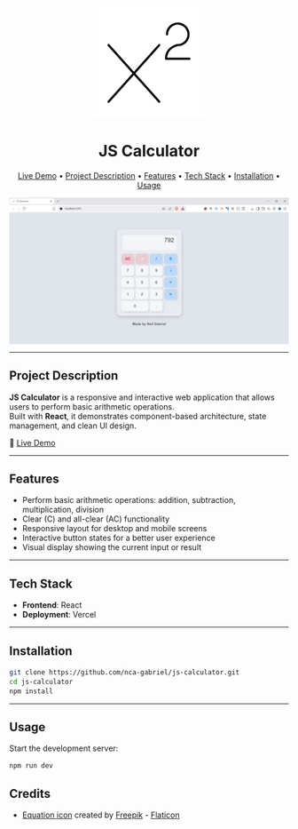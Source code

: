 <p align="center">
  <a href="https://js-calculator-six-gray.vercel.app/" target="_blank">
    <img src="./public/logo.png" alt="JS Calculator" width="200"/>
  </a>
</p>

<h1 align="center">JS Calculator</h1>

<p align="center">
  <a href="https://js-calculator-six-gray.vercel.app/" target="_blank">Live Demo</a> •
  <a href="#project-description">Project Description</a> •
  <a href="#features">Features</a> •
  <a href="#tech-stack">Tech Stack</a> •
  <a href="#installation">Installation</a> •
  <a href="#usage">Usage</a>
</p>

<img src="./public/sample.png" alt="JS Calculator App Screenshot" align="center" width="auto" height="auto">

---

## Project Description

**JS Calculator** is a responsive and interactive web application that allows users to perform basic arithmetic operations.  
Built with **React**, it demonstrates component-based architecture, state management, and clean UI design.

🔗 [Live Demo](https://js-calculator-six-gray.vercel.app/)

---

## Features

- Perform basic arithmetic operations: addition, subtraction, multiplication, division
- Clear (C) and all-clear (AC) functionality
- Responsive layout for desktop and mobile screens
- Interactive button states for a better user experience
- Visual display showing the current input or result

---

## Tech Stack

- **Frontend**: React
- **Deployment**: Vercel

---

## Installation

```bash
git clone https://github.com/nca-gabriel/js-calculator.git
cd js-calculator
npm install


```

---

## Usage

Start the development server:

```bash
npm run dev
```
## Credits
- [Equation icon](https://www.flaticon.com/free-icon/equation_18978291) created by [Freepik](https://www.flaticon.com/authors/freepik) - [Flaticon](https://www.flaticon.com/)

